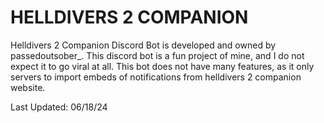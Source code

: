 # HELLDIVERS 2 COMPANION

Helldivers 2 Companion Discord Bot is developed and owned by passedoutsober_. This discord bot is a fun project of mine, and I do not expect it to go viral at all. This bot does not have many features, as it only servers to import embeds of notifications from helldivers 2 companion website.

Last Updated: 06/18/24
